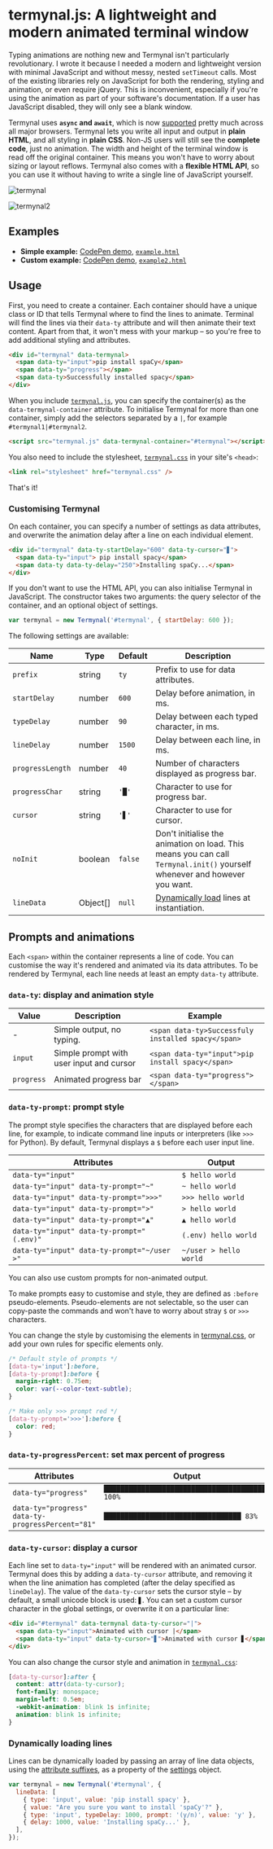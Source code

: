 # termynal.js: A lightweight and modern animated terminal window

Typing animations are nothing new and Termynal isn't particularly revolutionary.
I wrote it because I needed a modern and lightweight version with minimal
JavaScript and without messy, nested `setTimeout` calls. Most of the existing
libraries rely on JavaScript for both the rendering, styling and animation, or
even require jQuery. This is inconvenient, especially if you're using the
animation as part of your software's documentation. If a user has JavaScript
disabled, they will only see a blank window.

Termynal uses **`async` and `await`**, which is now
[supported](http://caniuse.com/#feat=async-functions) pretty much across all
major browsers. Termynal lets you write all input and output in **plain HTML**,
and all styling in **plain CSS**. Non-JS users will still see the **complete
code**, just no animation. The width and height of the terminal window is read
off the original container. This means you won't have to worry about sizing or
layout reflows. Termynal also comes with a **flexible HTML API**, so you can use
it without having to write a single line of JavaScript yourself.

![termynal](https://user-images.githubusercontent.com/13643239/26935530-7f4e1152-4c6c-11e7-9e1a-06df36d4f9c9.gif)

![termynal2](https://user-images.githubusercontent.com/13643239/26937306-4d851274-4c71-11e7-94cc-015d30a92e53.gif)

## Examples

- **Simple example:** [CodePen demo](https://codepen.io/ines/full/MoaRYM/),
  [`example.html`](example.html)
- **Custom example:** [CodePen demo](https://codepen.io/ines/pen/mwegrX),
  [`example2.html`](example2.html)

## Usage

First, you need to create a container. Each container should have a unique class
or ID that tells Termynal where to find the lines to animate. Terminal will find
the lines via their `data-ty` attribute and will then animate their text
content. Apart from that, it won't mess with your markup – so you're free to add
additional styling and attributes.

```html
<div id="termynal" data-termynal>
  <span data-ty="input">pip install spaCy</span>
  <span data-ty="progress"></span>
  <span data-ty>Successfully installed spacy</span>
</div>
```

When you include [`termynal.js`](termynal.js), you can specify the container(s)
as the `data-termynal-container` attribute. To initialise Termynal for more than
one container, simply add the selectors separated by a `|`, for example
`#termynal1|#termynal2`.

```html
<script src="termynal.js" data-termynal-container="#termynal"></script>
```

You also need to include the stylesheet, [`termynal.css`](termynal.css) in your
site's `<head>`:

```html
<link rel="stylesheet" href="termynal.css" />
```

That's it!

### Customising Termynal

On each container, you can specify a number of settings as data attributes, and
overwrite the animation delay after a line on each individual element.

```html
<div id="termynal" data-ty-startDelay="600" data-ty-cursor="▋">
  <span data-ty="input"> pip install spacy</span>
  <span data-ty data-ty-delay="250">Installing spaCy...</span>
</div>
```

If you don't want to use the HTML API, you can also initialise Termynal in
JavaScript. The constructor takes two arguments: the query selector of the
container, and an optional object of settings.

```javascript
var termynal = new Termynal('#termynal', { startDelay: 600 });
```

The following settings are available:

| Name             | Type     | Default | Description                                                                                                               |
| ---------------- | -------- | ------- | ------------------------------------------------------------------------------------------------------------------------- |
| `prefix`         | string   | `ty`    | Prefix to use for data attributes.                                                                                        |
| `startDelay`     | number   | `600`   | Delay before animation, in ms.                                                                                            |
| `typeDelay`      | number   | `90`    | Delay between each typed character, in ms.                                                                                |
| `lineDelay`      | number   | `1500`  | Delay between each line, in ms.                                                                                           |
| `progressLength` | number   | `40`    | Number of characters displayed as progress bar.                                                                           |
| `progressChar`   | string   | `'█'`   | Character to use for progress bar.                                                                                        |
| `cursor`         | string   | `'▋'`   | Character to use for cursor.                                                                                              |
| `noInit`         | boolean  | `false` | Don't initialise the animation on load. This means you can call `Termynal.init()` yourself whenever and however you want. |
| `lineData`       | Object[] | `null`  | [Dynamically load](#dynamically-loading-lines) lines at instantiation.                                                    |

## Prompts and animations

Each `<span>` within the container represents a line of code. You can customise
the way it's rendered and animated via its data attributes. To be rendered by
Termynal, each line needs at least an empty `data-ty` attribute.

### `data-ty`: display and animation style

| Value      | Description                              | Example                                            |
| ---------- | ---------------------------------------- | -------------------------------------------------- |
| -          | Simple output, no typing.                | `<span data-ty>Successfuly installed spacy</span>` |
| `input`    | Simple prompt with user input and cursor | `<span data-ty="input">pip install spacy</span>`   |
| `progress` | Animated progress bar                    | `<span data-ty="progress"></span>`                 |

### `data-ty-prompt`: prompt style

The prompt style specifies the characters that are displayed before each line,
for example, to indicate command line inputs or interpreters (like `>>>` for
Python). By default, Termynal displays a `$` before each user input line.

| Attributes                                  | Output                 |
| ------------------------------------------- | ---------------------- |
| `data-ty="input"`                           | `$ hello world`        |
| `data-ty="input" data-ty-prompt="~"`        | `~ hello world`        |
| `data-ty="input" data-ty-prompt=">>>"`      | `>>> hello world`      |
| `data-ty="input" data-ty-prompt=">"`        | `> hello world`        |
| `data-ty="input" data-ty-prompt="▲"`        | `▲ hello world`        |
| `data-ty="input" data-ty-prompt="(.env)"`   | `(.env) hello world`   |
| `data-ty="input" data-ty-prompt="~/user >"` | `~/user > hello world` |

You can also use custom prompts for non-animated output.

To make prompts easy to customise and style, they are defined as `:before`
pseudo-elements. Pseudo-elements are not selectable, so the user can copy-paste
the commands and won't have to worry about stray `$` or `>>>` characters.

You can change the style by customising the elements in
[termynal.css](terminal.css), or add your own rules for specific elements only.

```css
/* Default style of prompts */
[data-ty='input']:before,
[data-ty-prompt]:before {
  margin-right: 0.75em;
  color: var(--color-text-subtle);
}

/* Make only >>> prompt red */
[data-ty-prompt='>>>']:before {
  color: red;
}
```

### `data-ty-progressPercent`: set max percent of progress

| Attributes                                        | Output                                          |
| ------------------------------------------------- | ----------------------------------------------- |
| `data-ty="progress"`                              | `████████████████████████████████████████ 100%` |
| `data-ty="progress" data-ty-progressPercent="81"` | `█████████████████████████████████ 83%`         |

### `data-ty-cursor`: display a cursor

Each line set to `data-ty="input"` will be rendered with an animated cursor.
Termynal does this by adding a `data-ty-cursor` attribute, and removing it when
the line animation has completed (after the delay specified as `lineDelay`). The
value of the `data-ty-cursor` sets the cursor style – by default, a small
unicode block is used: `▋`. You can set a custom cursor character in the global
settings, or overwrite it on a particular line:

```html
<div id="#termynal" data-termynal data-ty-cursor="|">
  <span data-ty="input">Animated with cursor |</span>
  <span data-ty="input" data-ty-cursor="▋">Animated with cursor ▋</span>
</div>
```

You can also change the cursor style and animation in
[`termynal.css`](termynal.css):

```css
[data-ty-cursor]:after {
  content: attr(data-ty-cursor);
  font-family: monospace;
  margin-left: 0.5em;
  -webkit-animation: blink 1s infinite;
  animation: blink 1s infinite;
}
```

### Dynamically loading lines

Lines can be dynamically loaded by passing an array of line data objects, using
the [attribute suffixes](#data-ty-prompt-prompt-style), as a property of the
[settings](#customising-termynal) object.

```javascript
var termynal = new Termynal('#termynal', {
  lineData: [
    { type: 'input', value: 'pip install spacy' },
    { value: "Are you sure you want to install 'spaCy'?" },
    { type: 'input', typeDelay: 1000, prompt: '(y/n)', value: 'y' },
    { delay: 1000, value: 'Installing spaCy...' },
  ],
});
```
